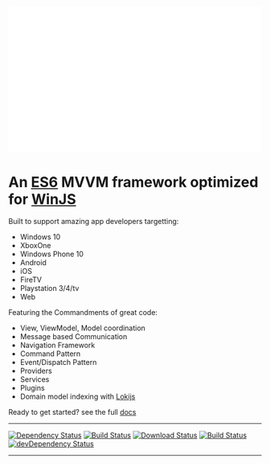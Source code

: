 [![logo]][winjsrocks-adddress]

An [ES6](http://www.ecma-international.org/ecma-262/6.0/) MVVM framework optimized for [WinJS](https://github.com/winjs/winjs)
=====

Built to support amazing app developers targetting:
  - Windows 10
  - XboxOne
  - Windows Phone 10
  - Android
  - iOS
  - FireTV
  - Playstation 3/4/tv
  - Web


Featuring the Commandments of great code:
  - View, ViewModel, Model coordination
  - Message based Communication
  - Navigation Framework
  - Command Pattern
  - Event/Dispatch Pattern
  - Providers
  - Services
  - Plugins
  - Domain model indexing with [Lokijs](https://github.com/techfort/LokiJS)

Ready to get started? see the full [docs](docs/main.md)

----

[![Dependency Status][dependencies-shield]][dependencies] [![Build Status][travis-shield]][travis] [![Download Status][travis-sheild-2]][travis-sheild-2] [![Build Status][travis-shield-develop]][travis] [![devDependency Status][dependencies-dev-shield]][dependencies-dev]

-----



[npm]:                     https://www.npmjs.com/package/winjsrocks
[travis]:                  https://travis-ci.org/deepelement/winjsrocks
[travis-shield]:           https://img.shields.io/travis/DeepElement/winjsrocks.svg?branch=stable
[travis-shield-develop]:   https://img.shields.io/travis/DeepElement/winjsrocks.svg?branch=master
[travis-sheild-2]:         https://img.shields.io/npm/dm/winjsrocks.svg
[dependencies]:            https://david-dm.org/deepelement/winjsrocks
[dependencies-dev]:        https://david-dm.org/deepelement/winjsrocks#info=devDependencies
[dependencies-shield]:     https://img.shields.io/david/deepelement/winjsrocks.svg
[dependencies-dev-shield]: https://img.shields.io/david/dev/deepelement/winjsrocks.svg
[logo]: docs/logos/winjsrocks_animated.gif "WinJSRocks"
[winjsrocks-adddress]:    http://winjs.rocks
